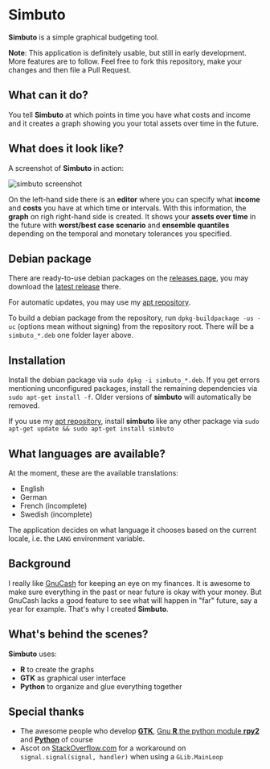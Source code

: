# Simbuto

**Simbuto** is a simple graphical budgeting tool.

**Note**: This application is definitely usable, but still in early development. More features are to follow. Feel free to fork this repository, make your changes and then file a Pull Request.

## What can it do?

You tell **Simbuto** at which points in time you have what costs and income and it creates a graph showing you your total assets over time in the future.

## What does it look like?

A screenshot of **Simbuto** in action:

![simbuto screenshot](https://cloud.githubusercontent.com/assets/19148271/23094767/426c00f0-f5ff-11e6-8947-c51f30d1546e.png)

On the left-hand side there is an **editor** where you can specify what **income** and **costs** you have at which time or intervals. With this information, the **graph** on righ right-hand side is created. It shows your **assets over time** in the future with **worst/best case scenario** and **ensemble quantiles** depending on the temporal and monetary tolerances you specified.

## Debian package

There are ready-to-use debian packages on the [releases page](https://github.com/nobodyinperson/simbuto/releases), you may download the [latest release](https://github.com/nobodyinperson/simbuto/releases/latest) there.

For automatic updates, you may use my [apt repository](http://apt.nobodyinperson.de).

To build a debian package from the repository, run ```dpkg-buildpackage -us -uc``` (options mean without signing) from the repository root.
There will be a ```simbuto_*.deb``` one folder layer above.

## Installation

Install the debian package via ```sudo dpkg -i simbuto_*.deb```. If you get errors mentioning unconfigured packages, install the remaining dependencies via ```sudo apt-get install -f```. 
Older versions of **simbuto** will automatically be removed.

If you use my [apt repository](http://apt.nobodyinperson.de), install **simbuto** like any other package via ```sudo apt-get update && sudo apt-get install simbuto```

## What languages are available?

At the moment, these are the available translations:

- English
- German
- French (incomplete)
- Swedish (incomplete)

The application decides on what language it chooses based on the current locale, i.e. the `LANG` environment variable.

## Background

I really like [GnuCash](http://gnucash.org/) for keeping an eye on my finances. It is awesome to make sure everything in the past or near future is okay with your money. But GnuCash lacks a good feature to see what will happen in "far" future, say a year for example. That's why I created **Simbuto**.

## What's behind the scenes?

**Simbuto** uses:

- **R** to create the graphs
- **GTK** as graphical user interface
- **Python** to organize and glue everything together

## Special thanks

- The awesome people who develop [**GTK**](https://www.gtk.org/), [Gnu **R**](https://www.r-project.org/),[the python module **rpy2**](https://rpy2.bitbucket.io/) and [**Python**](https://www.python.org/) of course
- Ascot on [StackOverflow.com](http://stackoverflow.com/a/26457317/5433146) for a workaround on ```signal.signal(signal, handler)``` when using a ```GLib.MainLoop```
